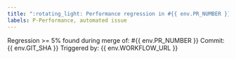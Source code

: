 ```yaml
---
title: ":rotating_light: Performance regression in #{{ env.PR_NUMBER }}"
labels: P-Performance, automated issue
---
```

Regression >= 5% found during merge of: #{{ env.PR_NUMBER }}
Commit: {{ env.GIT_SHA }}
Triggered by: {{ env.WORKFLOW_URL }}
